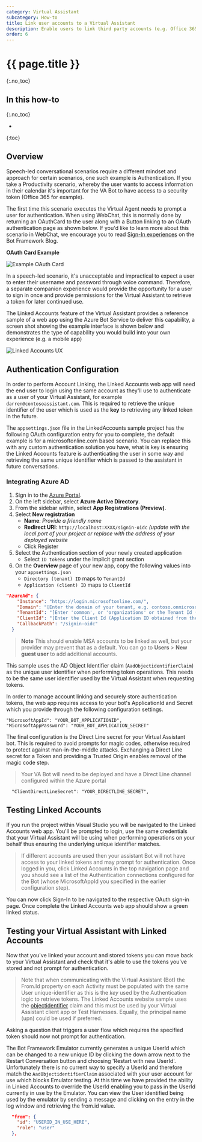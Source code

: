 ```yaml
---
category: Virtual Assistant
subcategory: How-to
title: Link user accounts to a Virtual Assistant
description: Enable users to link third party accounts (e.g. Office 365) to your Assistant.
order: 6
---
```


# {{ page.title }}
{:.no_toc}

## In this how-to
{:.no_toc}

* 
{:toc}
## Overview

Speech-led conversational scenarios require a different mindset and approach for certain scenarios,
one such example is Authentication. If you take a Productivity scenario, whereby the user wants to access information in their calendar it's important for the VA Bot to have access to a security token (Office 365 for example).

The first time this scenario executes the Virtual Agent needs to prompt a user for authentication. When using WebChat, this is normally
done by returning an OAuthCard to the user along with a Button linking to an OAuth authentication page as shown below.
If you'd like to learn more about this scenario in WebChat, we encourage you to read [Sign-In experiences](https://blog.botframework.com/2018/08/28/sign-in-experiences/) on the Bot Framework Blog.

**OAuth Card Example**

![Example OAuth Card]({{site.baseurl}}/assets/images/virtualassistant-LinkedAccountsOAuthCard.png)

In a speech-led scenario, it's unacceptable and impractical to expect a user to enter their username and password through voice command. Therefore, a separate companion experience would provide the opportunity for a user to sign in once and provide permissions for the Virtual Assistant to retrieve a token for later continued use.

The Linked Accounts feature of the Virtual Assistant provides a reference sample of a web app using the Azure Bot Service to deliver this capability, a screen shot showing the example interface is shown below and demonstrates the type of capability you would build into your own experience (e.g. a mobile app)

![Linked Accounts UX]({{site.baseurl}}/assets/images/virtualassistant-linkedaccountsux.png)

## Authentication Configuration

In order to perform Account Linking, the Linked Accounts web app will need the end user to login using the same account as they'll use to authenticate as a user of your Virtual Assistant, for example `darren@contosoassistant.com`. This is required to retrieve the unique identifier of the user which is used as the **key** to retrieving any linked token in the future.

The ``appsettings.json`` file in the LinkedAccounts sample project has the following OAuth configuration entry for you to complete, the default example is for a microsoftonline.com based scenario. You can replace this with any custom authentication solution you have, what is key is ensuring the Linked Accounts feature is authenticating the user in some way and retrieving the same unique identifier which is passed to the assistant in future conversations.

### Integrating Azure AD

1. Sign in to the [Azure Portal](https://portal.azure.com/).
2. On the left sidebar, select  **Azure Active Directory**.
3. From the sidebar within, select **App Registrations (Preview)**.
4. Select **New registration**
   * **Name**: *Provide a friendly name*
   * **Redirect URI**: `http://localhost:XXXX/signin-oidc` *(update with the local port of your project or replace with the address of your deployed website*
   * Click Register
5. Select the Authentication section of your newly created application
   * Select `ID tokens` under the Implicit grant section
6. On the **Overview** page of your new app, copy the following values into your `appsettings.json`
   * `Directory (tenant) ID` maps to `TenantId`
   * `Application (client) ID` maps to `ClientId`

```json
"AzureAd": {
    "Instance": "https://login.microsoftonline.com/",
    "Domain": "[Enter the domain of your tenant, e.g. contoso.onmicrosoft.com]",
    "TenantId": "[Enter 'common', or 'organizations' or the Tenant Id (Obtained from the Azure portal. Select 'Endpoints' from the 'App registrations' blade and use the GUID in any of the URLs)]",
    "ClientId": "[Enter the Client Id (Application ID obtained from the Azure portal)]",
    "CallbackPath": "/signin-oidc"
  }
```

> **Note** This should enable MSA accounts to be linked as well, but your provider may prevent that as a default. You can go to **Users** > **New guest user** to add additional accounts.

This sample uses the AD Object Identifier claim (``AadObjectidentifierClaim``) as the unique user identifier when performing token operations. This needs to be the same user identifier used by the Virtual Assistant when requesting tokens.

In order to manage account linking and securely store authentication tokens, the web app requires access to your bot's ApplicationId and Secret which you provide through the following configuration settings.

```
"MicrosoftAppId": "YOUR_BOT_APPLICATIONID",
"MicrosoftAppPassword": "YOUR_BOT_APPLICATION_SECRET"
```
  
The final configuration is the Direct Line secret for your Virtual Assistant bot. This is required to avoid prompts for magic codes, otherwise required to protect against man-in-the-middle attacks.
Exchanging a Direct Line secret for a Token and providing a Trusted Origin enables removal of the magic code step.

> Your VA Bot will need to be deployed and have a Direct Line channel configured within the Azure portal

```
  "ClientDirectLineSecret": "YOUR_DIRECTLINE_SECRET",
```

## Testing Linked Accounts

If you run the project within Visual Studio you will be navigated to the Linked Accounts web app. You'll be prompted to login, use the same credentials that your Virtual Assistant will be using when performing operations on your behalf thus ensuring the underlying unique identifier matches.

> If different accounts are used then your assistant Bot will not have access to your linked tokens and may prompt for authentication.
Once logged in you, click Linked Accounts in the top navigation page and you should see a list of the Authentication connections configured for the Bot (whose MicrosoftAppId you specified in the earlier configuration step).

You can now click Sign-In to be navigated to the respective OAuth sign-in page. Once complete the Linked Accounts web app should show a green linked status.

## Testing your Virtual Assistant with Linked Accounts

Now that you've linked your account and stored tokens you can move back to your Virtual Assistant and check that it's able to use the tokens you've stored and not prompt for authentication.

> Note that when communicating with the Virtual Assistant (Bot) the From.Id property on each Activity must be populated with the same User unique-identifier as this is the *key* used by the Authentication logic to retrieve tokens.
> The Linked Accounts website sample uses the [objectidentifier](https://docs.microsoft.com/en-us/azure/architecture/multitenant-identity/claims) claim and this must be used by your Virtual Assistant client app or Test Harnesses.
> Equally, the principal name (upn) could be used if preferred.

Asking a question that triggers a user flow which requires the specified token should now not prompt for authentication.

The Bot Framework Emulator currently generates a unique UserId which can be changed to a new unique ID by clicking the down arrow next to the Restart Conversation button and choosing 'Restart with new UserId'. Unfortunately there is no current way to specify a UserId and therefore match the `AadObjectidentifierClaim` associated with your user account for use which blocks Emulator testing. At this time we have provided the ability in Linked Accounts to override the UserId enabling you to pass in the UserId currently in use by the Emulator. You can view the User identified being used by the emulator by sending a message and clicking on the entry in the log window and retrieving the from.id value.

```json
  "from": {
    "id": "USERID_IN_USE_HERE",
    "role": "user"
  },
```
